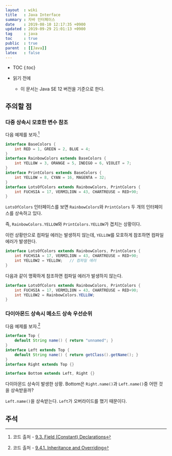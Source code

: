 ```yaml
---
layout  : wiki
title   : Java Interface
summary : 자바 인터페이스
date    : 2019-08-10 12:17:35 +0900
updated : 2019-09-29 21:01:13 +0900
tag     : java
toc     : true
public  : true
parent  : [[Java]]
latex   : false
---
```

* TOC
{:toc}

* 읽기 전에
    * 이 문서는 Java SE 12 버전을 기준으로 한다.

## 주의할 점

### 다중 상속시 모호한 변수 참조

다음 예제를 보자.[^java12-fields]

```java
interface BaseColors {
    int RED = 1, GREEN = 2, BLUE = 4;
}
interface RainbowColors extends BaseColors {
    int YELLOW = 3, ORANGE = 5, INDIGO = 6, VIOLET = 7;
}
interface PrintColors extends BaseColors {
    int YELLOW = 8, CYAN = 16, MAGENTA = 32;
}
interface LotsOfColors extends RainbowColors, PrintColors {
    int FUCHSIA = 17, VERMILION = 43, CHARTREUSE = RED+90;
}
```

`LotsOfColors` 인터페이스를 보면 `RainbowColors`와 `PrintColors` 두 개의 인터페이스를 상속하고 있다.

즉, `RainbowColors.YELLOW`와 `PrintColors.YELLOW`가 겹치는 상황이다.

이런 상황만으로 컴파일 에러는 발생하지 않는데, `YELLOW`를 모호하게 참조하면 컴파일 에러가 발생한다.

```java
interface LotsOfColors extends RainbowColors, PrintColors {
    int FUCHSIA = 17, VERMILION = 43, CHARTREUSE = RED+90;
    int YELLOW2 = YELLOW;   // 컴파일 에러
}
```

다음과 같이 명확하게 참조하면 컴파일 에러가 발생하지 않는다.

```java
interface LotsOfColors extends RainbowColors, PrintColors {
    int FUCHSIA = 17, VERMILION = 43, CHARTREUSE = RED+90;
    int YELLOW2 = RainbowColors.YELLOW;
}
```

### 다이아몬드 상속시 메소드 상속 우선순위

다음 예제를 보자.[^java12-inherit-overriding]

```java
interface Top {
    default String name() { return "unnamed"; }
}
interface Left extends Top {
    default String name() { return getClass().getName(); }
}
interface Right extends Top {}

interface Bottom extends Left, Right {}
```

다이아몬드 상속이 발생한 상황. Bottom은 `Right.name()`과 `Left.name()`중 어떤 것을 상속받을까?

`Left.name()`을 상속받는다. `Left`가 오버라이드를 했기 때문이다.

## 주석

[^java12-fields]: 코드 출처 - [9.3. Field (Constant) Declarations](https://docs.oracle.com/javase/specs/jls/se12/html/jls-9.html#jls-9.3 )
[^java12-inherit-overriding]: 코드 출처 - [9.4.1. Inheritance and Overriding](https://docs.oracle.com/javase/specs/jls/se12/html/jls-9.html#jls-9.4.1 )
